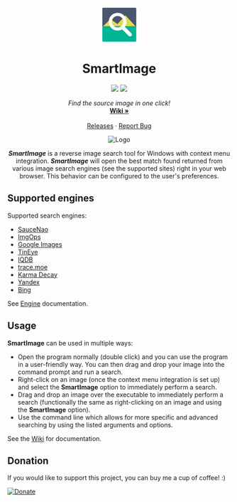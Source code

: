 <!-- PROJECT LOGO -->
<br />
<p align="center">
  <a href="https://github.com/Decimation/SmartImage">
    <img src="SmartImage/Icon.png" alt="Logo" width="80" height="80">
  </a>

  <h1 align="center">SmartImage</h1>
  
  <p align="center">
    <a href="https://GitHub.com/Decimation/SmartImage/releases/" alt="Releases">
        <img src="https://img.shields.io/github/release/Decimation/SmartImage.svg" /></a>
    
  <a href="https://GitHub.com/Decimation/SmartImage/releases/" alt="Total Downloads">
        <img src="https://img.shields.io/github/downloads/Decimation/SmartImage/total.svg" /></a>
    
</p>

  <p align="center">
  <i>Find the source image in one click!</i>
    <br />
    <a href="https://github.com/Decimation/SmartImage/wiki"><strong>Wiki »</strong></a>
    <br />
    <br />
    <a href="https://github.com/Decimation/SmartImage/releases">Releases</a>
    ·
    <a href="https://github.com/Decimation/SmartImage/issues">Report Bug</a>
    
  </p>
</p>

<!-- g -->

<p align="center">
  
  <img src="https://github.com/Decimation/SmartImage/raw/master/Demo.gif" alt="Logo" width="640" height="360">
  
  <p align="center"><i><b>SmartImage</b></i> is a reverse image search tool for Windows with context menu integration. <i><b>SmartImage</b></i> will open the best match found returned from various image search engines (see the supported sites) right in your web browser. This behavior can be configured to the user's preferences.</p>
  
</p>

## Supported engines

Supported search engines:

- [SauceNao](https://saucenao.com/)
- [ImgOps](http://imgops.com/)
- [Google Images](https://images.google.com/)
- [TinEye](https://tineye.com/)
- [IQDB](https://iqdb.org/)
- [trace.moe](https://trace.moe/)
- [Karma Decay](http://karmadecay.com/)
- [Yandex](https://yandex.com/images/)
- [Bing](https://www.bing.com/images/)

See [Engine](https://github.com/Decimation/SmartImage/wiki/Engines) documentation.

## Usage

**SmartImage** can be used in multiple ways:

- Open the program normally (double click) and you can use the program in a user-friendly way. You can then drag and drop your image into the command prompt and run a search.
- Right-click on an image (once the context menu integration is set up) and select the **SmartImage** option to immediately perform a search.
- Drag and drop an image over the executable to immediately perform a search (functionally the same as right-clicking on an image and using the **SmartImage** option).
- Use the command line which allows for more specific and advanced searching by using the listed arguments and options.

See the [Wiki](https://github.com/Decimation/SmartImage/wiki) for documentation.

## Donation

If you would like to support this project, you can buy me a cup of coffee! :)

[![Donate](https://img.shields.io/badge/Donate-PayPal-blue.svg)](https://paypal.me/decimation001?locale.x=en_US)
